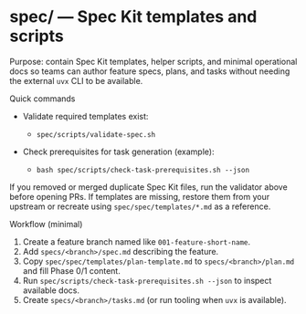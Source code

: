 # spec/ — Spec Kit templates and scripts

Purpose: contain Spec Kit templates, helper scripts, and minimal operational docs so teams can author feature specs, plans, and tasks without needing the external `uvx` CLI to be available.

Quick commands
- Validate required templates exist:
  - `spec/scripts/validate-spec.sh`

- Check prerequisites for task generation (example):
  - `bash spec/scripts/check-task-prerequisites.sh --json`

If you removed or merged duplicate Spec Kit files, run the validator above before opening PRs. If templates are missing, restore them from your upstream or recreate using `spec/spec/templates/*.md` as a reference.

Workflow (minimal)
1. Create a feature branch named like `001-feature-short-name`.
2. Add `specs/<branch>/spec.md` describing the feature.
3. Copy `spec/spec/templates/plan-template.md` to `specs/<branch>/plan.md` and fill Phase 0/1 content.
4. Run `spec/scripts/check-task-prerequisites.sh --json` to inspect available docs.
5. Create `specs/<branch>/tasks.md` (or run tooling when `uvx` is available).

